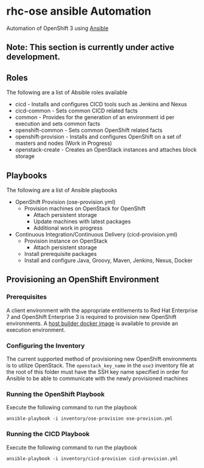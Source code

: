 #  rhc-ose ansible Automation

Automation of OpenShift 3 using [Ansible](http://www.ansible.com/)

## **Note: This section is currently under active development.**

## Roles

The following are a list of Absible roles available

* cicd - Installs and configures CICD tools such as Jenkins and Nexus
* cicd-common - Sets common CICD related facts
* common - Provides for the generation of an environment id per execution and sets common facts
* openshift-common - Sets common OpenShift related facts
* openshift-provision - Installs and configures OpenShift on a set of masters and nodes (Work in Progress)
* openstack-create - Creates an OpenStack instances and attaches block storage

## Playbooks

The following are a list of Ansible playbooks

* OpenShift Provision (ose-provision.yml)
    * Provision machines on OpenStack for OpenShift
	    * Attach persistent storage
	    * Update machines with latest packages
        * Additional work in progress
* Continuous Integration/Continuous Delivery (cicd-provision.yml)
	* Provision instance on OpenStack
		* Attach persistent storage
	* Install prerequisite packages
	* Install and configure Java, Groovy, Maven, Jenkins, Nexus, Docker


## Provisioning an OpenShift Environment

### Prerequisites

A client environment with the appropriate entitlements to Red Hat Enterprise 7 and OpenShift Enterprise 3 is required to provision new OpenShift environments. A [host builder docker image](../docker/openshift-host-builder) is available to provide an execution environment. 

### Configuring the Inventory

The current supported method of provisioning new OpenShift environments is to utilize OpenStack. The `openstack_key_name` in the `ose3` inventory file at the root of this folder must have the SSH key name specified in order for Ansible to be able to communicate with the newly provisioned machines

### Running the OpenShift Playbook
 
Execute the following command to run the playbook

    ansible-playbook -i inventory/ose-provision ose-provision.yml
    

### Running the CICD Playbook
 
Execute the following command to run the playbook

    ansible-playbook -i inventory/cicd-provision cicd-provision.yml
    

